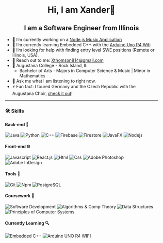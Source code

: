 <h1 align="center">Hi, I am Xander👋</h1>
<h2 align="center">I am a Software Engineer from Illinois</h2>

- 🔭 I’m currently working on a <a href='https://github.com/Xthomson08/Node-Playlists-App'>Node.js Music Application</a>
- 🌱 I’m currently learning Embedded C++ with the <a href='https://docs.arduino.cc/hardware/uno-r4-wifi/'>Arduino Uno R4 Wifi</a>
- 🤔 I’m looking for help with finding entry level SWE positions (Remote or Illinois, USA).
- 📩 Reach out to me: <a href='mailto:xthomson814@gmail.com'>Xthomson814@gmail.com</a>
- 🏫 Augustana College - Rock Island, IL
  - Bachelor of Arts - Majors in Computer Science & Music | Minor in Mathematics
- 🎵 Ask me what I am listening to right now.
- ⚡ Fun fact: I toured Germany and the Czech Republic with the Augustana Choir, <a href='https://www.augustana.edu/about-us/news/choir-headed-germany-czech-republic-perform'>check it out</a>!

<hr/>

### 🛠 Skills
#### Back-end 📁 
![Java](https://img.shields.io/badge/-Java-grey?style=for-the-badge)
![Python](http://img.shields.io/badge/-Python-346e9e?style=for-the-badge&logo=python&logoColor=white)
![C++](https://img.shields.io/badge/-c++-C++?style=for-the-badge&logo=c%2B%2B&color=blue)
![Firebase](https://img.shields.io/badge/firebase-ffca28?style=for-the-badge&logo=firebase&logoColor=black)
![Firestore](https://img.shields.io/badge/firestore-ffca28?style=for-the-badge&logo=firestore&logoColor=black)
![JavaFX](https://img.shields.io/badge/-JavaFX-grey?style=for-the-badge)
![Nodejs](https://img.shields.io/badge/Node.js-339933?style=for-the-badge&logo=nodedotjs&logoColor=white)

#### Front-end 🌐
![Javascript](http://img.shields.io/badge/-Javascript-fcd400?style=for-the-badge&logo=javascript&logoColor=black)
![React.js](https://img.shields.io/badge/React.js-20232A?style=for-the-badge&logo=react&logoColor=61DAFB)
![Html](http://img.shields.io/badge/-Html-e24c27?style=for-the-badge&logo=html5&logoColor=white)
![Css](http://img.shields.io/badge/-Css-2a65f1?style=for-the-badge&logo=css3&logoColor=white)
![Adobe Photoshop](https://img.shields.io/badge/-Adobe%20Photoshop-red?style=for-the-badge)
![Adobe InDesign](https://img.shields.io/badge/-Adobe%20Indesign-red?style=for-the-badge)
#### Tools 🔧

![Git](http://img.shields.io/badge/-Git-white?style=for-the-badge&logo=git)
![Npm](http://img.shields.io/badge/-Npm-white?style=for-the-badge&logo=npm&logoColor=black)
![PostgreSQL](https://img.shields.io/badge/postgresql-postgresql?style=for-the-badge&logo=postgresql&logoColor=white&color=%234169E1)

#### Coursework 📖
![Software Development](https://img.shields.io/badge/-Software%20Development-black?style=for-the-badge)
![Algorithms & Comp Theory](https://img.shields.io/badge/-Algorithms%20&%20Comp%20Theory-black?style=for-the-badge)
![Data Structures](https://img.shields.io/badge/-Data%20Structures-black?style=for-the-badge)
![Principles of Computer Systems](https://img.shields.io/badge/-Systems%20of%20Computer%20Systems-black?style=for-the-badge)

#### Currently Learning 🔍
![Embedded C++](https://img.shields.io/badge/-Embedded%20C%2B%2B-blue?style=for-the-badge)
![Arduino UNO R4 WIFI](https://img.shields.io/badge/-Arduino%20UNO%20R4%20WIFI-white?style=for-the-badge)
